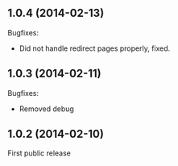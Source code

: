 1.0.4 (2014-02-13)
--

Bugfixes:

* Did not handle redirect pages properly, fixed.

1.0.3 (2014-02-11)
--

Bugfixes:

* Removed debug

1.0.2 (2014-02-10)
--

First public release
